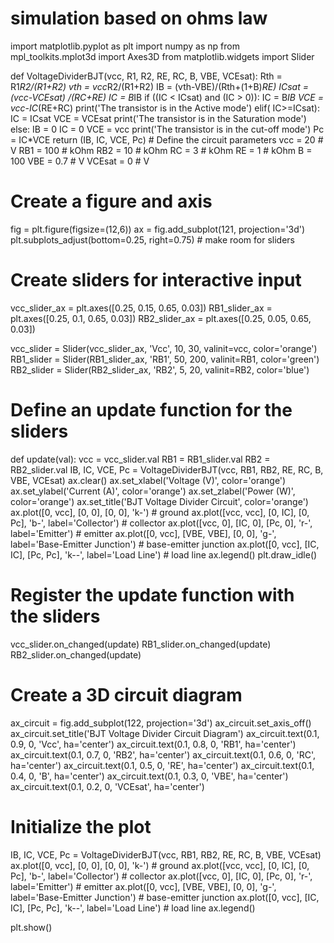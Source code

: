 # simulation based on ohms law
import matplotlib.pyplot as plt
import numpy as np
from mpl_toolkits.mplot3d import Axes3D
from matplotlib.widgets import Slider

def VoltageDividerBJT(vcc, R1, R2, RE, RC, B, VBE, VCEsat):
    Rth = R1*R2/(R1+R2)
    vth = vcc*R2/(R1+R2)
    IB = (vth-VBE)/(Rth+(1+B)*RE)
    ICsat = (vcc-VCEsat) /(RC+RE)
    IC = B*IB
 if ((IC < ICsat) and (IC > 0)):
        IC = B*IB
        VCE = vcc-IC*(RE+RC)
        print('The transistor is in the Active mode')
    elif( IC>=ICsat):
        IC = ICsat
        VCE = VCEsat
        print('The transistor is in the Saturation mode')
    else:
        IB = 0
        IC = 0
        VCE = vcc
        print('The transistor is in the cut-off mode')
    Pc = IC*VCE
    return (IB, IC, VCE, Pc)
    # Define the circuit parameters
vcc = 20  # V
RB1 = 100  # kOhm
RB2 = 10  # kOhm
RC = 3   # kOhm
RE = 1   # kOhm
B = 100
VBE = 0.7  # V
VCEsat = 0  # V

# Create a figure and axis
fig = plt.figure(figsize=(12,6))
ax = fig.add_subplot(121, projection='3d')
plt.subplots_adjust(bottom=0.25, right=0.75)  # make room for sliders

# Create sliders for interactive input
vcc_slider_ax = plt.axes([0.25, 0.15, 0.65, 0.03])
RB1_slider_ax = plt.axes([0.25, 0.1, 0.65, 0.03])
RB2_slider_ax = plt.axes([0.25, 0.05, 0.65, 0.03])

vcc_slider = Slider(vcc_slider_ax, 'Vcc', 10, 30, valinit=vcc, color='orange')
RB1_slider = Slider(RB1_slider_ax, 'RB1', 50, 200, valinit=RB1, color='green')
RB2_slider = Slider(RB2_slider_ax, 'RB2', 5, 20, valinit=RB2, color='blue')

# Define an update function for the sliders
def update(val):
    vcc = vcc_slider.val
    RB1 = RB1_slider.val
    RB2 = RB2_slider.val
    IB, IC, VCE, Pc = VoltageDividerBJT(vcc, RB1, RB2, RE, RC, B, VBE, VCEsat)
    ax.clear()
    ax.set_xlabel('Voltage (V)', color='orange')
    ax.set_ylabel('Current (A)', color='orange')
    ax.set_zlabel('Power (W)', color='orange')
    ax.set_title('BJT Voltage Divider Circuit', color='orange')
    ax.plot([0, vcc], [0, 0], [0, 0], 'k-')  # ground
    ax.plot([vcc, vcc], [0, IC], [0, Pc], 'b-', label='Collector')  # collector
    ax.plot([vcc, 0], [IC, 0], [Pc, 0], 'r-', label='Emitter')  # emitter
    ax.plot([0, vcc], [VBE, VBE], [0, 0], 'g-', label='Base-Emitter Junction')  # base-emitter junction
    ax.plot([0, vcc], [IC, IC], [Pc, Pc], 'k--', label='Load Line')  # load line
    ax.legend()
    plt.draw_idle()

# Register the update function with the sliders
vcc_slider.on_changed(update)
RB1_slider.on_changed(update)
RB2_slider.on_changed(update)

# Create a 3D circuit diagram
ax_circuit = fig.add_subplot(122, projection='3d')
ax_circuit.set_axis_off()
ax_circuit.set_title('BJT Voltage Divider Circuit Diagram')
ax_circuit.text(0.1, 0.9, 0, 'Vcc', ha='center')
ax_circuit.text(0.1, 0.8, 0, 'RB1', ha='center')
ax_circuit.text(0.1, 0.7, 0, 'RB2', ha='center')
ax_circuit.text(0.1, 0.6, 0, 'RC', ha='center')
ax_circuit.text(0.1, 0.5, 0, 'RE', ha='center')
ax_circuit.text(0.1, 0.4, 0, 'B', ha='center')
ax_circuit.text(0.1, 0.3, 0, 'VBE', ha='center')
ax_circuit.text(0.1, 0.2, 0, 'VCEsat', ha='center')

# Initialize the plot
IB, IC, VCE, Pc = VoltageDividerBJT(vcc, RB1, RB2, RE, RC, B, VBE, VCEsat)
ax.plot([0, vcc], [0, 0], [0, 0], 'k-')  # ground
ax.plot([vcc, vcc], [0, IC], [0, Pc], 'b-', label='Collector')  # collector
ax.plot([vcc, 0], [IC, 0], [Pc, 0], 'r-', label='Emitter')  # emitter
ax.plot([0, vcc], [VBE, VBE], [0, 0], 'g-', label='Base-Emitter Junction')  # base-emitter junction
ax.plot([0, vcc], [IC, IC], [Pc, Pc], 'k--', label='Load Line')  # load line
ax.legend()

plt.show()
